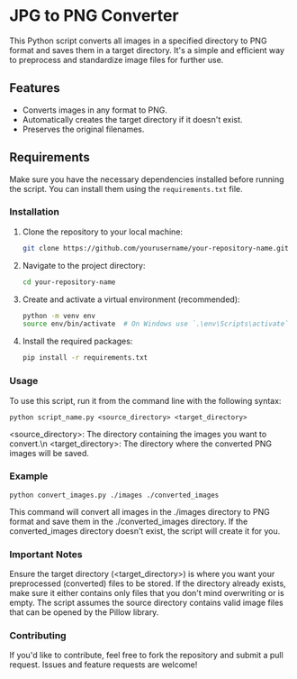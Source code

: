 
# JPG to PNG Converter

This Python script converts all images in a specified directory to PNG format and saves them in a target directory. It's a simple and efficient way to preprocess and standardize image files for further use.

## Features

- Converts images in any format to PNG.
- Automatically creates the target directory if it doesn't exist.
- Preserves the original filenames.

## Requirements

Make sure you have the necessary dependencies installed before running the script. You can install them using the `requirements.txt` file.

### Installation

1. Clone the repository to your local machine:

   ```bash
   git clone https://github.com/yourusername/your-repository-name.git

2. Navigate to the project directory:
    ```bash
    cd your-repository-name

3. Create and activate a virtual environment (recommended):

    ```bash
    python -m venv env
    source env/bin/activate  # On Windows use `.\env\Scripts\activate`

4. Install the required packages:

    ```bash
    pip install -r requirements.txt
    
### Usage
To use this script, run it from the command line with the following syntax:

    python script_name.py <source_directory> <target_directory>
<source_directory>: The directory containing the images you want to convert.\n
<target_directory>: The directory where the converted PNG images will be saved.

### Example
    python convert_images.py ./images ./converted_images
This command will convert all images in the ./images directory to PNG format and save them in the ./converted_images directory. If the converted_images directory doesn't exist, the script will create it for you.

### Important Notes

Ensure the target directory (<target_directory>) is where you want your preprocessed (converted) files to be stored. If the directory already exists, make sure it either contains only files that you don't mind overwriting or is empty.
The script assumes the source directory contains valid image files that can be opened by the Pillow library.

### Contributing
If you'd like to contribute, feel free to fork the repository and submit a pull request. Issues and feature requests are welcome!
